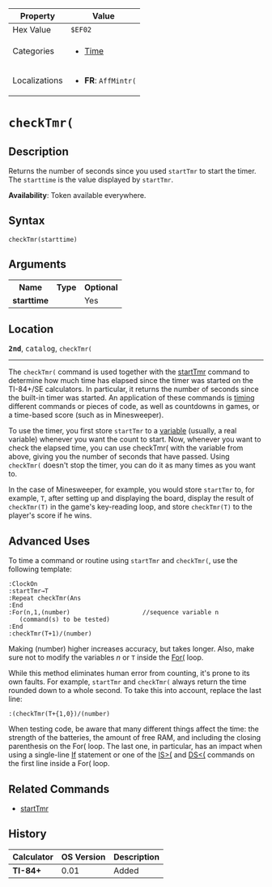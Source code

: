 | Property      | Value |
|---------------|-------|
| Hex Value     | `$EF02`|
| Categories    | <ul><li>[Time](<../categories/Time.md>)</li></ul> |
| Localizations | <ul><li><b>FR</b>: `AffMintr(`</li></ul> |

# `checkTmr(`

## Description
Returns the number of seconds since you used `startTmr` to start the timer. The `starttime` is the value displayed by `startTmr`.


<b>Availability</b>: Token available everywhere.

## Syntax
`checkTmr(starttime)`

## Arguments
<table>
<tr><th>Name</th><th>Type</th><th>Optional</th></tr>

<tr><td><b>starttime</b></td><td></td><td>Yes</td></tr>

</table>

## Location
<tt><kbd><b>2nd</b></kbd></tt>, <kbd>catalog</kbd>, `checkTmr(`
<hr>

The `checkTmr(` command is used together with the [startTmr](/starttmr) command to determine how much time has elapsed since the timer was started on the TI-84+/SE calculators. In particular, it returns the number of seconds since the built-in timer was started. An application of these commands is [timing](/timings) different commands or pieces of code, as well as countdowns in games, or a time-based score (such as in Minesweeper).

To use the timer, you first store `startTmr` to a [variable](/variables) (usually, a real variable) whenever you want the count to start. Now, whenever you want to check the elapsed time, you can use checkTmr( with the variable from above, giving you the number of seconds that have passed. Using `checkTmr(` doesn't stop the timer, you can do it as many times as you want to.

In the case of Minesweeper, for example, you would store `startTmr` to, for example, `T`, after setting up and displaying the board, display the result of `checkTmr(T)` in the game's key-reading loop, and store `checkTmr(T)` to the player's score if he wins.

## Advanced Uses

To time a command or routine using `startTmr` and `checkTmr(`, use the following template:

```ti-basic
:ClockOn
:startTmr→T
:Repeat checkTmr(Ans
:End
:For(n,1,(number)                    //sequence variable n
   (command(s) to be tested)
:End
:checkTmr(T+1)/(number)
```

Making (number) higher increases accuracy, but takes longer. Also, make sure not to modify the variables _n_ or `T` inside the [For(](/for) loop.

While this method eliminates human error from counting, it's prone to its own faults. For example, `startTmr` and `checkTmr(` always return the time rounded down to a whole second. To take this into account, replace the last line:

```ti-basic
:(checkTmr(T+{1,0})/(number)
```

When testing code, be aware that many different things affect the time: the strength of the batteries, the amount of free RAM, and including the closing parenthesis on the For( loop. The last one, in particular, has an impact when using a single-line [If](/if) statement or one of the [IS>(](/is) and [DS<(](/ds) commands on the first line inside a For( loop.

## Related Commands

*   [startTmr](/starttmr)

## History
| Calculator | OS Version | Description |
|------------|------------|-------------|
| <b>TI-84+</b> | 0.01 | Added |


